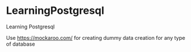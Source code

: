 # LearningPostgresql
Learning Postgresql

Use https://mockaroo.com/ for creating dummy data creation for any type of database
